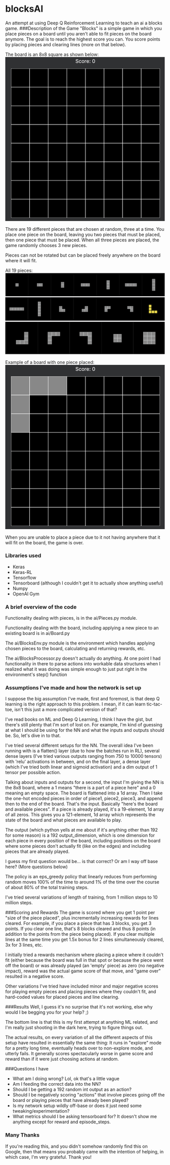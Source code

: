 # blocksAI
An attempt at using Deep Q Reinforcement Learning to teach an ai a blocks game.
###Description of the Game
"Blocks" is a simple game in which you place pieces on a board until you aren't able to fit pieces 
on the board anymore. The goal is to reach the highest score you can. You score points by placing
pieces and clearing lines (more on that below).

The board is an 8x8 square as shown below:
![Blocks Board](assets/empty_board.png)

There are 19 different pieces that are chosen at random, three at a time. You place one piece on the
board, leaving you two pieces that must be placed, then one piece that must be placed. 
When all three pieces are placed, the game randomly chooses 3 new pieces.

Pieces can not be rotated but can be placed freely anywhere on the board where it will fit.

All 19 pieces:
![Blocks Board](assets/pieces1.png)
![Blocks Board](assets/pieces2.png)
![Blocks Board](assets/pieces3.png)

Example of a board with one piece placed:
![Blocks Board](assets/board_1piece.png)

When you are unable to place a piece due to it not having anywhere that it will fit on the board, 
the game is over.

### Libraries used
- Keras
- Keras-RL
- Tensorflow
- Tensorboard (although I couldn't get it to actually show anything useful)
- Numpy
- OpenAI Gym

### A brief overview of the code
Functionality dealing with pieces, is in the ai/Pieces.py module.

Functionality dealing with the board, including applying a new piece to an existing board is in
ai/Board.py

The ai/BlocksEnv.py module is the environment which handles applying chosen pieces to the board, 
calculating and returning rewards, etc.

The ai/BlocksProcessor.py doesn't actually do anything. At one point I had functionality in there
to parse actions into workable data structures when I realized what it was doing was simple enough
to just put right in the environment's step() function

### Assumptions I've made and how the network is set up
 I suppose the big assumption I've made, first and foremost, is that deep Q learning is the right 
 approach to this problem. I mean, if it can learn tic-tac-toe, isn't this just a more complicated
 version of that?
 
 I've read books on ML and Deep Q Learning, I think I have the gist, but there's still plenty that
 I'm sort of lost on. For example, I'm kind of guessing at what I should be using for the NN and
 what the inputs and outputs should be. So, let's dive in to that.
 
 I've tried several different setups for the NN. The overall idea I've been running with is a
 flatten() layer (due to how the batches run in RL), several dense layers (I've tried various outputs
 ranging from 750 to 10000 tensors) with 'relu' activations in between, and on the final layer,
 a dense layer (which I've tried both linear and sigmoid activation) and a dim output of 1 tensor
 per possible action.
 
 Talking about inputs and outputs for a second, the input I'm giving the NN is the 8x8 board, where a
 1 means "there is a part of a piece here" and a 0 meaning an empty space. The board is flattened
 into a 1d array. Then I take the one-hot encoded pieces in order of piece1, piece2, piece3, and 
 append then to the end of the board. That's the input. Basically "here's the board and available 
 pieces". If a piece is already played, it's a 19-element, 1d array of all zeros. This gives you a 
 121-element, 1d array which represents the state of the board and what pieces are available to play.
 
 The output (which python yells at me about if it's anything other than 192 for some reason) is a 
 192 output_dimension, which is one dimension for each piece in every position of the board, including
 positions on the board where some pieces don't actually fit (like on the edges) and including pieces
 that are already played.
 
 I guess my first question would be... is that correct? Or am I way off base here? (More questions 
 below)
 
 The policy is an eps_greedy policy that linearly reduces from performing random moves 100% of the time
 to around 1% of the time over the course of about 80% of the total training steps.
 
 I've tried several variations of length of training, from 1 million steps to 10 million steps.
 
 ###Scoring and Rewards
 The game is scored where you get 1 point per "size of the piece placed", plus incrementally increasing
 rewards for lines cleared. For example, if you place a piece that has 3 blocks, you get 3 points. If
 you clear one line, that's 8 blocks cleared and thus 8 points (in addition to the points from 
 the piece being placed). If you clear multiple lines at the same time you get 1.5x bonus for 2 lines simultaneously 
 cleared, 3x for 3 lines, etc.
 
 I initially tried a rewards mechanism where placing a piece where it couldn't fit (either because the
 board was full in that spot or because the piece went off the board) or was already played (an 
 'empty' piece) as zero (no negative impact), reward was the actual game score of that move, 
 and "game over" resulted in a negative score.
 
 Other variations I've tried have included minor and major negative scores for playing empty pieces and
 placing pieces where they couldn't fit, and hard-coded values for placed pieces and line clearing.
 
 ###Results
 Well, I guess it's no surprise that it's not working, else why would I be begging you for your help? ;)
 
 The bottom line is that this is my first attempt at anything ML related, and I'm really just shooting
 in the dark here, trying to figure things out.
 
 The actual results, on every variation of all the different aspects of this setup have resulted in 
 essentially the same thing: It runs in "explore" mode for a pretty long time, eventually heads over
 to non-explore mode, and utterly fails. It generally scores spectacularly worse in game score and 
 reward than if it were just choosing actions at random.
 
 ###Questions I have
 - What am I doing wrong? Lol, ok that's a little vague
 - Am I feeding the correct data into the NN?
 - Should I be getting a 192 random int output as an action?
 - Should I be negatively scoring "actions" that involve pieces going off the board or playing pieces
 that have already been played?
 - Is my network setup wildly off-base or does it just need some tweaking/experimentation?
 - What metrics should I be asking tensorboard for? It doesn't show me anything except for reward
 and episode_steps.
 
 ### Many Thanks
 If you're reading this, and you didn't somehow randomly find this on Google, then that means you 
 probably came with the intention of helping, in which case, I'm very grateful. Thank you!  
 
 